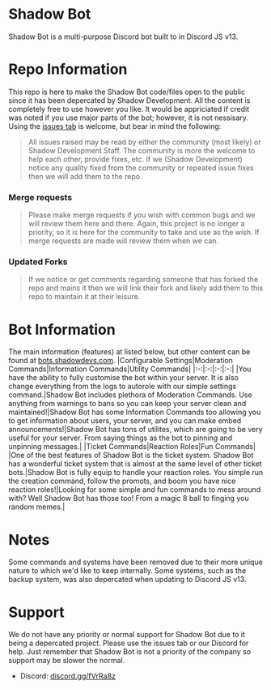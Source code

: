 # Shadow Bot
Shadow Bot is a multi-purpose Discord bot built to in Discord JS v13.
# Repo Information
This repo is here to make the Shadow Bot code/files open to the public since it has been depercated by Shadow Development. All the content is completely free to use however you like. It would be appriciated if credit was noted if you use major parts of the bot; however, it is not nessisary.
Using the [issues tab](https://github.com/Shadow-Develops/shadow-bot/issues) is welcome, but bear in mind the following:
> All issues raised may be read by either the community (most likely) or Shadow Development Staff. The community is more the welcome to help each other, provide fixes, etc. If we (Shadow Development) notice any quality fixed from the community or repeated issue fixes then we will add them to the repo.
### Merge requests
> Please make merge requests if you wish with common bugs and we will review them here and there.
Again, this project is no longer a priority, so it is here for the community to take and use as the wish. If merge requests are made will review them when we can.
### Updated Forks
> If we notice or get comments regarding someone that has forked the repo and mains it then we will link their fork and likely add them to this repo to maintain it at their leisure.
# Bot Information
The main information (features) at listed below, but other content can be found at [bots.shadowdevs.com](https://bots.shadowdevs.com).
|Configurable Settings|Moderation Commands|Information Commands|Utility Commands|
|:-:|:-:|:-:|:-:|
|You have the ability to fully customise the bot within your server. It is also change everything from the logs to autorole with our simple settings command.|Shadow Bot includes plethora of Moderation Commands. Use anything from warnings to bans so you can keep your server clean and maintained!|Shadow Bot has some Information Commands too allowing you to get information about users, your server, and you can make embed announcements!|Shadow Bot has tons of utilites, which are going to be very useful for your server. From saying things as the bot to pinning and unpinning messages.|
|Ticket Commands|Reaction Roles|Fun Commands|
|One of the best features of Shadow Bot is the ticket system. Shadow Bot has a wonderful ticket system that is almost at the same level of other ticket bots.|Shadow Bot is fully equip to handle your reaction roles. You simple run the creation command, follow the promots, and boom you have nice reaction roles!|Looking for some simple and fun commands to mess around with? Well Shadow Bot has those too! From a magic 8 ball to finging you random memes.|
# Notes
Some commands and systems have been removed due to their more unique nature to which we'd like to keep internally. Some systems, such as the backup system, was also depercated when updating to Discord JS v13.
# Support
We do not have any priority or normal support for Shadow Bot due to it being a depercated project. Please use the issues tab or our Discord for help. Just remember that Shadow Bot is not a priority of the company so support may be slower the normal.
- Discord: [discord.gg/fVrRa8z](https://discord.gg/fVrRa8z)
